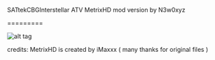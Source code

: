 SATtekCBGInterstellar ATV MetrixHD mod version by N3w0xyz

=========

![alt tag](https://i.gyazo.com/42feb638ee6a6b97abe0cd0d745a99f3.jpg)


credits: MetrixHD is created by iMaxxx ( many thanks for original files )

